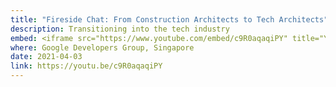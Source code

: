 ```yaml
---
title: "Fireside Chat: From Construction Architects to Tech Architects"
description: Transitioning into the tech industry
embed: <iframe src="https://www.youtube.com/embed/c9R0aqaqiPY" title="YouTube video player" frameborder="0" allow="accelerometer; autoplay; clipboard-write; encrypted-media; gyroscope; picture-in-picture" allowfullscreen></iframe>
where: Google Developers Group, Singapore
date: 2021-04-03
link: https://youtu.be/c9R0aqaqiPY
---
```

